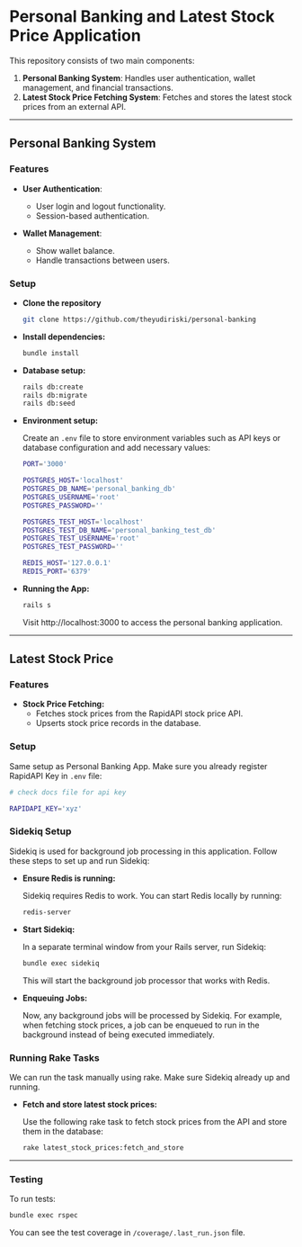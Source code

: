 # Personal Banking and Latest Stock Price Application

This repository consists of two main components:
1. **Personal Banking System**: Handles user authentication, wallet management, and financial transactions.
2. **Latest Stock Price Fetching System**: Fetches and stores the latest stock prices from an external API.

---

## Personal Banking System

### Features

- **User Authentication**:
  - User login and logout functionality.
  - Session-based authentication.

- **Wallet Management**:
  - Show wallet balance.
  - Handle transactions between users.

### Setup
- **Clone the repository**

  ```sh
  git clone https://github.com/theyudiriski/personal-banking
  ```

- **Install dependencies:**

  ```sh
  bundle install
  ```
- **Database setup:**

  ```sh
  rails db:create
  rails db:migrate
  rails db:seed
  ```
- **Environment setup:**

  Create an `.env` file to store environment variables such as API keys or database configuration and add necessary values:

  ```sh
  PORT='3000'

  POSTGRES_HOST='localhost'
  POSTGRES_DB_NAME='personal_banking_db'
  POSTGRES_USERNAME='root'
  POSTGRES_PASSWORD=''

  POSTGRES_TEST_HOST='localhost'
  POSTGRES_TEST_DB_NAME='personal_banking_test_db'
  POSTGRES_TEST_USERNAME='root'
  POSTGRES_TEST_PASSWORD=''

  REDIS_HOST='127.0.0.1'
  REDIS_PORT='6379'
  ```
- **Running the App:**

  ```sh
  rails s
  ```
  Visit http://localhost:3000 to access the personal banking application.

---

## Latest Stock Price

### Features
- **Stock Price Fetching:**
  - Fetches stock prices from the RapidAPI stock price API.
  - Upserts stock price records in the database.

### Setup
Same setup as Personal Banking App. Make sure you already register RapidAPI Key in `.env` file:

```sh
# check docs file for api key

RAPIDAPI_KEY='xyz'
```

### Sidekiq Setup
Sidekiq is used for background job processing in this application. Follow these steps to set up and run Sidekiq:
- **Ensure Redis is running:**

  Sidekiq requires Redis to work. You can start Redis locally by running:

  ```sh
  redis-server
  ```
- **Start Sidekiq:**

  In a separate terminal window from your Rails server, run Sidekiq:

  ```sh
  bundle exec sidekiq
  ```
  This will start the background job processor that works with Redis.

- **Enqueuing Jobs:**

  Now, any background jobs will be processed by Sidekiq. For example, when fetching stock prices, a job can be enqueued to run in the background instead of being executed immediately.

### Running Rake Tasks
We can run the task manually using rake. Make sure Sidekiq already up and running.

- **Fetch and store latest stock prices:**

    Use the following rake task to fetch stock prices from the API and store them in the database:

    ```sh
    rake latest_stock_prices:fetch_and_store
    ```

---

### Testing
To run tests:

```sh
bundle exec rspec
```

You can see the test coverage in `/coverage/.last_run.json` file.
